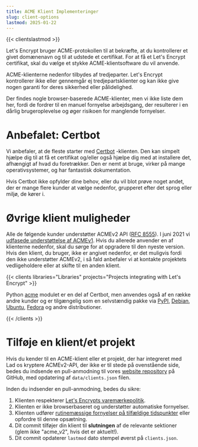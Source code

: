 ```yaml
---
title: ACME Klient Implementeringer
slug: client-options
lastmod: 2025-01-22
---
```


{{< clientslastmod >}}

Let's Encrypt bruger ACME-protokollen til at bekræfte, at du kontrollerer et givet domænenavn og til at udstede et certifikat. For at få et Let's Encrypt certifikat, skal du vælge et stykke ACME-klientsoftware du vil anvende.

ACME-klienterne nedenfor tilbydes af tredjeparter. Let's Encrypt kontrollerer ikke eller gennemgår ej tredjepartsklienter og kan ikke give nogen garanti for deres sikkerhed eller pålidelighed.

Der findes nogle browser-baserede ACME-klienter, men vi ikke liste dem her, fordi de fordrer til en manuel fornyelse arbejdsgang, der resulterer i en dårlig brugeroplevelse og øger risikoen for manglende fornyelser.

# Anbefalet: Certbot

Vi anbefaler, at de fleste starter med [Certbot](https://certbot.eff.org/) -klienten. Den kan simpelt hjælpe dig til at få et certifikat og/eller også hjælpe dig med at installere det, afhængigt af hvad du foretrækker. Den er nemt at bruge, virker på mange operativsystemer, og har fantastisk dokumentation.

Hvis Certbot ikke opfylder dine behov, eller du vil blot prøve noget andet, der er mange flere kunder at vælge nedenfor, grupperet efter det sprog eller miljø, de kører i.

# Øvrige klient muligheder

Alle de følgende kunder understøtter ACMEv2 API ([RFC 8555](https://tools.ietf.org/html/rfc8555)). I juni 2021 vi [udfasede understøttelse af ACMEv1](https://community.letsencrypt.org/t/end-of-life-plan-for-acmev1/88430/27). Hvis du allerede anvender en af klienterne nedenfor, skal du sørge for at opgradere til den nyeste version. Hvis den klient, du bruger, ikke er angivet nedenfor, er det muligvis fordi den ikke understøtter ACMEv2, i så fald anbefaler vi at kontakte projektets vedligeholdere eller at skifte til en anden klient.

{{< clients libraries="Libraries" projects="Projects integrating with Let's Encrypt" >}}

Python [acme](https://github.com/certbot/certbot/tree/main/acme) modulet er en del af Certbot, men anvendes også af en række andre kunder og er tilgængelig som en selvstændig pakke via [PyPI](https://pypi.python.org/pypi/acme), [Debian](https://packages.debian.org/search?keywords=python-acme), [Ubuntu](https://launchpad.net/ubuntu/+source/python-acme), [Fedora](https://bodhi.fedoraproject.org/updates/?packages=python-acme) og andre distributioner.

{{< /clients >}}

# Tilføje en klient/et projekt

Hvis du kender til en ACME-klient eller et projekt, der har integreret med Lad os kryptere ACMEv2-API, der ikke er til stede på ovenstående side, bedes du indsende en pull-anmodning til vores [website repository](https://github.com/letsencrypt/website/) på GitHub, med opdatering af `data/clients.json` filen.

Inden du indsender en pull-anmodning, bedes du sikre:

1. Klienten respekterer [Let's Encrypts varemærkepolitik](https://www.abetterinternet.org/trademarks).
1. Klienten er ikke browserbaseret og understøtter automatiske fornyelser.
1. Klienten udfører [rutinemæssige fornyelser på tilfældige tidspunkter](/docs/integration-guide#when-to-renew) eller opfordre til denne opsætning.
1. Dit commit tilføjer din klient til **slutningen** af de relevante sektioner (glem ikke "acme_v2", hvis det er aktuelt!).
1. Dit commit opdaterer `lastmod` dato stempel øverst på `clients.json`.
